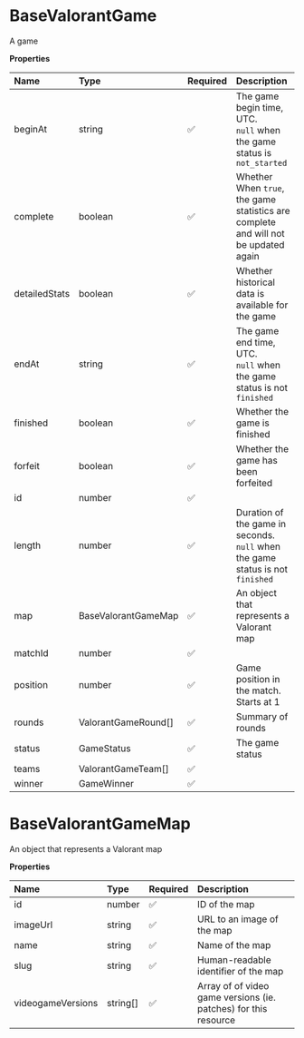 # BaseValorantGame

A game

**Properties**

| Name          | Type                | Required | Description                                                                         |
| :------------ | :------------------ | :------- | :---------------------------------------------------------------------------------- |
| beginAt       | string              | ✅       | The game begin time, UTC. <br/>`null` when the game status is `not_started`         |
| complete      | boolean             | ✅       | Whether When `true`, the game statistics are complete and will not be updated again |
| detailedStats | boolean             | ✅       | Whether historical data is available for the game                                   |
| endAt         | string              | ✅       | The game end time, UTC. <br/>`null` when the game status is not `finished`          |
| finished      | boolean             | ✅       | Whether the game is finished                                                        |
| forfeit       | boolean             | ✅       | Whether the game has been forfeited                                                 |
| id            | number              | ✅       |                                                                                     |
| length        | number              | ✅       | Duration of the game in seconds. <br/>`null` when the game status is not `finished` |
| map           | BaseValorantGameMap | ✅       | An object that represents a Valorant map                                            |
| matchId       | number              | ✅       |                                                                                     |
| position      | number              | ✅       | Game position in the match. Starts at 1                                             |
| rounds        | ValorantGameRound[] | ✅       | Summary of rounds                                                                   |
| status        | GameStatus          | ✅       | The game status                                                                     |
| teams         | ValorantGameTeam[]  | ✅       |                                                                                     |
| winner        | GameWinner          | ✅       |                                                                                     |

# BaseValorantGameMap

An object that represents a Valorant map

**Properties**

| Name              | Type     | Required | Description                                                     |
| :---------------- | :------- | :------- | :-------------------------------------------------------------- |
| id                | number   | ✅       | ID of the map                                                   |
| imageUrl          | string   | ✅       | URL to an image of the map                                      |
| name              | string   | ✅       | Name of the map                                                 |
| slug              | string   | ✅       | Human-readable identifier of the map                            |
| videogameVersions | string[] | ✅       | Array of of video game versions (ie. patches) for this resource |

<!-- This file was generated by liblab | https://liblab.com/ -->
